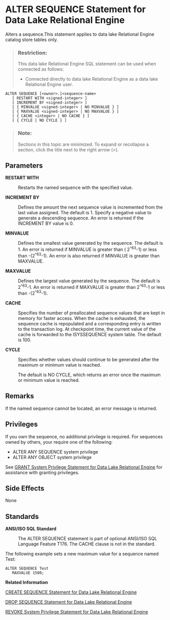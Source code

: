 <!-- loio3be43c996c5f1014a512d60a08c26481 -->

# ALTER SEQUENCE Statement for Data Lake Relational Engine

Alters a sequence.This statement applies to data lake Relational Engine catalog store tables only. 



> ### Restriction:  
> This data lake Relational Engine SQL statement can be used when connected as follows:
> 
> -   Connected directly to data lake Relational Engine as a data lake Relational Engine user.



```
ALTER SEQUENCE [<owner>.]<sequence-name>
   [ RESTART WITH <signed-integer> ]
   [ INCREMENT BY <signed-integer> ]
   [ { MINVALUE <signed-integer> | NO MINVALUE } ]
   [ { MAXVALUE <signed-integer> | NO MAXVALUE } ]
   [ { CACHE <integer> | NO CACHE } ]
   [ { CYCLE | NO CYCLE } ]
```



> ### Note:  
> Sections in this topic are minimized. To expand or recollapse a section, click the title next to the right arrow \(*\>*\).



## Parameters


<dl class="glossary">
<dt><b>

RESTART WITH

</b></dt>
<dd>

Restarts the named sequence with the specified value.



</dd><dt><b>

INCREMENT BY

</b></dt>
<dd>

Defines the amount the next sequence value is incremented from the last value assigned. The default is 1. Specify a negative value to generate a descending sequence. An error is returned if the INCREMENT BY value is 0.



</dd><dt><b>

MINVALUE

</b></dt>
<dd>

Defines the smallest value generated by the sequence. The default is 1. An error is returned if MINVALUE is greater than \( 2<sup>^63</sup>-1\) or less than -\(2<sup>^63</sup>-1\). An error is also returned if MINVALUE is greater than MAXVALUE.



</dd><dt><b>

MAXVALUE

</b></dt>
<dd>

Defines the largest value generated by the sequence. The default is 2<sup>^63</sup>-1. An error is returned if MAXVALUE is greater than 2<sup>^63</sup>-1 or less than -\(2<sup>^63</sup>-1\).



</dd><dt><b>

CACHE

</b></dt>
<dd>

Specifies the number of preallocated sequence values that are kept in memory for faster access. When the cache is exhausted, the sequence cache is repopulated and a corresponding entry is written to the transaction log. At checkpoint time, the current value of the cache is forwarded to the ISYSSEQUENCE system table. The default is 100.



</dd><dt><b>

CYCLE

</b></dt>
<dd>

Specifies whether values should continue to be generated after the maximum or minimum value is reached.

The default is NO CYCLE, which returns an error once the maximum or minimum value is reached.



</dd>
</dl>



## Remarks

If the named sequence cannot be located, an error message is returned.



<a name="loio3be43c996c5f1014a512d60a08c26481__section_x1b_hhz_m2b"/>

## Privileges

If you own the sequence, no additional privilege is required. For sequences owned by others, your require one of the following:

-   ALTER ANY SEQUENCE system privilege
-   ALTER ANY OBJECT system privilege

See [GRANT System Privilege Statement for Data Lake Relational Engine](grant-system-privilege-statement-for-data-lake-relational-engine-a3dfcb0.md) for assistance with granting privileges. 



## Side Effects

None



## Standards


<dl>
<dt><b>

ANSI/ISO SQL Standard

</b></dt>
<dd>

The ALTER SEQUENCE statement is part of optional ANSI/ISO SQL Language Feature T176. The CACHE clause is not in the standard.



</dd>
</dl>



The following example sets a new maximum value for a sequence named Test:

```
ALTER SEQUENCE Test 
   MAXVALUE 1500;
```

**Related Information**  


[CREATE SEQUENCE Statement for Data Lake Relational Engine](create-sequence-statement-for-data-lake-relational-engine-3be47d4.md "Creates a sequence that can be used to generate primary key values that are unique across multiple tables, and for generating default values for a table. This statement applies to data lake Relational Engine catalog store tables only.")

[DROP SEQUENCE Statement for Data Lake Relational Engine](drop-sequence-statement-for-data-lake-relational-engine-3be48e5.md "Drops a sequence. This statement applies to data lake Relational Engine catalog store tables only.")

[REVOKE System Privilege Statement for Data Lake Relational Engine](revoke-system-privilege-statement-for-data-lake-relational-engine-a3eadda.md "Removes specific system privileges from specific users and the right to administer the privilege.")

